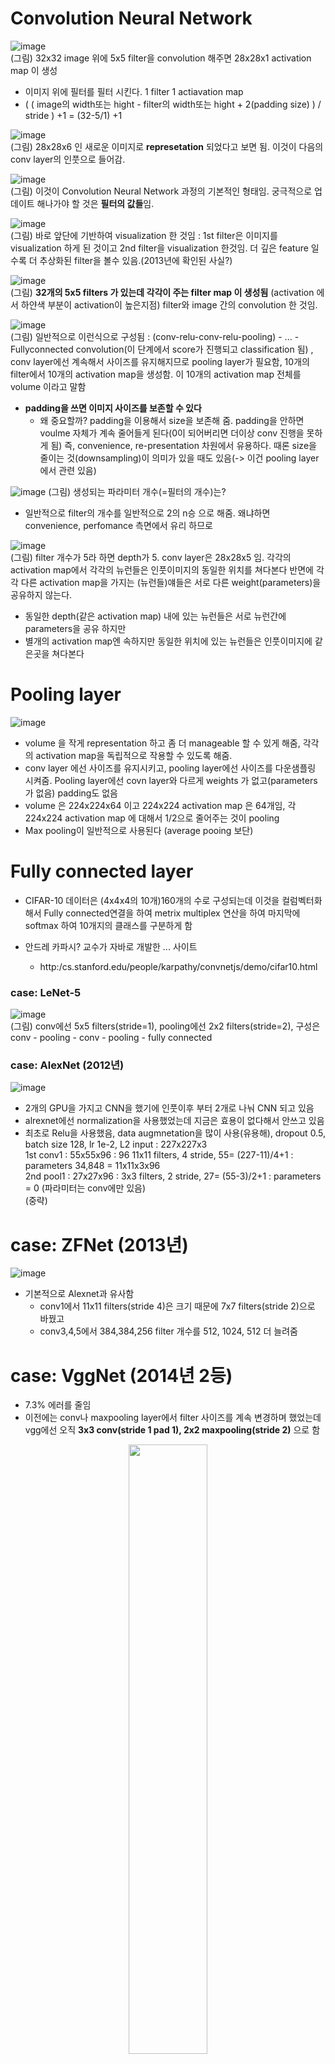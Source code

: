 # Convolution Neural Network
![image](https://user-images.githubusercontent.com/56099627/71087314-3d69f800-21df-11ea-8322-398623787d31.png)  
(그림) 32x32 image 위에 5x5 filter을 convolution 해주면 28x28x1 activation map 이 생성  
- 이미지 위에 필터를 필터 시킨다. 1 filter 1 actiavation map  
- ( ( image의 width또는 hight - filter의 width또는 hight + 2(padding size) ) / stride ) +1 = (32-5/1) +1
  
![image](https://user-images.githubusercontent.com/56099627/71087342-4ce94100-21df-11ea-8583-0114b736efd9.png)    
(그림) 28x28x6 인 새로운 이미지로 **represetation** 되었다고 보면 됨. 이것이 다음의 conv layer의 인풋으로 들어감.  
  
![image](https://user-images.githubusercontent.com/56099627/71087620-fcbeae80-21df-11ea-8366-fc1265b31dcd.png)  
(그림) 이것이 Convolution Neural Network 과정의 기본적인 형태임. 궁극적으로 업데이트 해나가야 할 것은 **필터의 값들**임.
  
![image](https://user-images.githubusercontent.com/56099627/71056490-c7dd3800-219c-11ea-96aa-20dd5bb87ecf.png)  
(그림) 바로 앞단에 기반하여 visualization 한 것임 : 1st filter은 이미지를 visualization 하게 된 것이고 2nd filter을 visualization 한것임. 더 깊은 feature 일수록 더 추상화된 filter을 볼수 있음.(2013년에 확인된 사실?)  
  
![image](https://user-images.githubusercontent.com/56099627/71056960-6cac4500-219e-11ea-9bd7-edc506a03346.png)  
(그림) **32개의 5x5 filters 가 있는데 각각이 주는 filter map 이 생성됨** (activation 에서 하얀색 부분이 activation이 높은지점) filter와 image 간의 convolution 한 것임.
  
![image](https://user-images.githubusercontent.com/56099627/71057133-0247d480-219f-11ea-9cf3-eda060aab8d2.png)  
(그림) 일반적으로 이런식으로 구성됨 : (conv-relu-conv-relu-pooling) - ... - Fullyconnected convolution(이 단계에서 score가 진행되고 classification 됨) , conv layer에선 계속해서 사이즈를 유지해지므로 pooling layer가 필요함, 10개의 filter에서 10개의 activation map을 생성함. 이 10개의 activation map 전체를 volume 이라고 말함  
  
- **padding을 쓰면 이미지 사이즈를 보존할 수 있다**
  - 왜 중요할까? padding을 이용해서 size을 보존해 줌. padding을 안하면 voulme 자체가 계속 줄어들게 된다(0이 되어버리면 더이상 conv 진행을 못하게 됨) 즉, convenience, re-presentation 차원에서 유용하다. 때론 size을 줄이는 것(downsampling)이 의미가 있을 때도 있음(-> 이건 pooling layer에서 관련 있음)

![image](https://user-images.githubusercontent.com/56099627/71063483-1a741f80-21b0-11ea-82e5-ca6d14affaa1.png)
(그림) 생성되는 파라미터 개수(=필터의 개수)는?
  - 일반적으로 filter의 개수를 일반적으로 2의 n승 으로 해줌. 왜냐하면 convenience, perfomance 측면에서 유리 하므로
  
![image](https://user-images.githubusercontent.com/56099627/71088932-07c70e00-21e3-11ea-9028-d0c554b7a9df.png)  
(그림) filter 개수가 5라 하면 depth가 5. conv layer은 28x28x5 임. 각각의 activation map에서 각각의 뉴런들은 인풋이미지의 동일한 위치를 쳐다본다 반면에 각각 다른 activation map을 가지는 (뉴런들)얘들은 서로 다른 weight(parameters)을 공유하지 않는다.
- 동일한 depth(같은 activation map) 내에 있는 뉴런들은 서로 뉴런간에 parameters을 공유 하지만
- 별개의 activation map엔 속하지만 동일한 위치에 있는 뉴런들은 인풋이미지에 같은곳을 쳐다본다
  
# Pooling layer
![image](https://user-images.githubusercontent.com/56099627/71145208-1d304c80-2264-11ea-873c-3523b83b37f3.png)  
- volume 을 작게 representation 하고 좀 더 manageable 할 수 있게 해줌, 각각의 activation map을 독립적으로 작용할 수 있도록 해줌. 
- conv layer 에선 사이즈를 유지시키고, pooling layer에선 사이즈를 다운샘플링 시켜줌. Pooling layer에선 covn layer와 다르게 weights 가 없고(parameters가 없음) padding도 없음
- volume 은 224x224x64 이고 224x224 activation map 은 64개임, 각 224x224 activation map 에 대해서 1/2으로 줄어주는 것이 pooling
- Max pooling이 일반적으로 사용된다 (average pooing 보단)
  
# Fully connected layer
- CIFAR-10 데이터은 (4x4x4의 10개)160개의 수로 구성되는데 이것을 컬럼벡터화 해서 Fully connected연결을 하여 metrix multiplex 연산을 하여 마지막에 softmax 하여 10개지의 클래스를 구분하게 함  
    
- 안드레 카파시? 교수가 자바로 개발한 ... 사이트 <convNEtJS demo: taining on CIFAR-10>  
  - http:/cs.stanford.edu/people/karpathy/convnetjs/demo/cifar10.html  
  
### case: LeNet-5
![image](https://user-images.githubusercontent.com/56099627/71146153-6df57480-2267-11ea-8a70-58cb8956210c.png)  
(그림) conv에선 5x5 filters(stride=1), pooling에선 2x2 filters(stride=2), 구성은 conv - pooling - conv - pooling - fully connected 
  
### case: AlexNet (2012년)
![image](https://user-images.githubusercontent.com/56099627/71069931-13074300-21bd-11ea-9fad-6a8a0a07b335.png)  
- 2개의 GPU을 가지고 CNN을 했기에 인풋이후 부터 2개로 나눠 CNN 되고 있음
- alrexnet에선 normalization을 사용했었는데 지금은 효용이 없다해서 안쓰고 있음
- 최초로 Relu을 사용했음, data augmnetation을 많이 사용(유용해), dropout 0.5, batch size 128, lr 1e-2, L2
input : 227x227x3  
1st conv1 : 55x55x96 : 96 11x11 filters, 4 stride, 55= (227-11)/4+1 : parameters 34,848 = 11x11x3x96  
2nd pool1 : 27x27x96 : 3x3 filters, 2 stride, 27= (55-3)/2+1 : parameters = 0 (파라미터는 conv에만 있음)  
(중략)  
  
# case: ZFNet (2013년)
![image](https://user-images.githubusercontent.com/56099627/71076522-359f5900-21c9-11ea-9566-a3c30c43c93a.png)  
- 기본적으로 Alexnet과 유사함 
  - conv1에서 11x11 filters(stride 4)은 크기 때문에 7x7 filters(stride 2)으로 바꿨고
  - conv3,4,5에서 384,384,256 filter 개수를 512, 1024, 512 더 늘려줌
  
# case: VggNet (2014년 2등)  
- 7.3% 에러를 줄임
- 이전에는 conv나 maxpooling layer에서 filter 사이즈를 계속 변경하며 했었는데 vgg에선 오직 **3x3 conv(stride 1 pad 1), 2x2 maxpooling(stride 2)** 으로 함
<p align="center"><img width="50%" src="https://user-images.githubusercontent.com/56099627/71077389-aa26c780-21ca-11ea-9b0b-7d73ba22f0ce.png" /></p>   
(그림) 몇개의 weight layer을 했을때 최적의 결과가 나오는지 탐구한? 결과 임  
  
![image](https://user-images.githubusercontent.com/56099627/71082320-3be70280-21d4-11ea-8bf6-12aee0411f7a.png)  
- 메모리 사용량은 conv에서 앞쪽에 3.2M 대부분 소모, 뒤쪽에 FC 을 보면 1.3억개 이상의 파라미터를 사용하는데 이건 효율적이지 않다는 의견? 때문에 **최근에는** average pooling을 사용하는 것으로 (avaage pooling 방법 예: 512개의 7x7 을 average pooling 하여 단일 columns으로 변환 해줌), average pooling을 사용하면 FC 만큼 잘 동작하면서 parameter 개수를 대폭 줄어주므로 매우 효율적이다
  
# case: GoogleNet (2014년 1등)
![image](https://user-images.githubusercontent.com/56099627/71083481-75b90880-21d6-11ea-8f4e-476b087e2888.png)  
<p align="center"><img width="80%" src="https://user-images.githubusercontent.com/56099627/71083395-44d8d380-21d6-11ea-8800-82703ac4c56b.png" /></p>
- inception module이 연속으로 연결된 형태임, 6.3% 에러를 줄임
- 파라미터를 vgg에선 1.3억개인데 googlenet에선 5만개로 줄임, 또 alexent 파라미터에 비해 1/12 수준이지만연산은 2배이상 빠르며 에러도 6.67%으로 좋은(16.4% 비해) 
  
# case: ResNet (2015년)
![image](https://user-images.githubusercontent.com/56099627/71083709-fc6de580-21d6-11ea-8800-442e931bf65f.png)  
(그림) imagenet 데이터 뿐만아니라 CoCo 데이터에서도 좋은 성능을 보임, classification, Detection, localization, segmentation에서도 효과적으로 성능을 보이게 됨  
![image](https://user-images.githubusercontent.com/56099627/71083609-c7619300-21d6-11ea-85e8-8a564fca33be.png)  
(그림) 2015년에 layer 수가 폭팔적으로 증가하였고, 에러도 3.57으로 마니 줄어들었음
![image](https://user-images.githubusercontent.com/56099627/71084027-b49b8e00-21d7-11ea-8a90-93952f172cca.png)  
(그림) CIFAR-10 실험을 했는데, Resnet을 제외한 vgg,alrexnet 등등에선 layers을 더 추가할 수록 오히려 에러가 증가함을 보임, 하지만 resnet은 layers을 추가할 수록 에러가 감소함을 보인다. 그래서 resnet을 제외한 모델들은 최적화에 실패한 것들이라고 봄. 결로적으로 점점더 많은 layers을 추가하기 위해선 resnet 방법을 따라야 한다고 주장함.
  
- alexnet은 8 layers, vgg은 19 layers, resnet은 152 layers 이라서 resnet을 학습시키는데 8GPU 환경에서 약 2~3주 걸리지만 평가시에는 vgg 보단 빠른 결과가 나온다
- 초반에 224x224x3 이미지를 7x7 conv (64개, stride=2) 으로 해줌으로써 56x56 활성맵 으로 사이즈를 굉장히 줄여줌으로서 이후 작업이 효율적으로 연산이 가능해짐 skip connection이 들어가서 효율적으로 연산가능해짐
  
![image](https://user-images.githubusercontent.com/56099627/71085075-004f3700-21da-11ea-8acf-003a16141033.png)  
<p align="center"><img width="50%" src="https://user-images.githubusercontent.com/56099627/71085437-e3ffca00-21da-11ea-92db-83905c89f066.png" /></p> 
(그림) skip connection이 있고 마지막에 더하기(+)연산이 있는데 더하기 연산은 distribute 역할을 하기에 때문에 빠르게 연산이 가능하다. 즉 back-propagation 할 때 순식간에 앞쪽 연산으로 갈수 있는 터전?을 마련해 둔 것이다.
- 모든 conv layer 이후엔 batch normalization을 사용함, SGD + momentum(0.9) 사용, lr =0.1이며 에러가 정체되면 그때마다 lr을 10으로 나눴음, batch normlization을 사용했기때문에 dropout을 사용하지 않았음
![image](https://user-images.githubusercontent.com/56099627/71085899-e282d180-21db-11ea-812a-a154ccfb3e98.png)  
(그림) 1x1 conv을 사용했음      이부분은 나중에 추가로 찾아서 적어둘 것임...
  
![image](https://user-images.githubusercontent.com/56099627/71086054-37264c80-21dc-11ea-8356-2d207f118edf.png)  
  
# 정리
- convnet은 conv, pooling, Fullyconnected layers을 사용하고 있으며
- 최근엔 주로 3x3 filter size와 같은 작은 필터 사이즈를 사용하고 더 깊은 architectures 사용한다
- 또한 pooling/ fulling connectec layers을 주로 사용하지 않고 conv layers 만을 사용하는 추세이다
  - 전형적인 architectures : ( (conv - relu)x N_pooling )x M - (fully conneted - relu)xK , (마지막단) softmax




  
  
참고  
[1] http://cs231n.stanford.edu/2016/syllabus.html, (설명) Andu song  
[2] https://www.youtube.com/watch?v=rdTCxAM1I0I, cs231n 7강 CNN  
